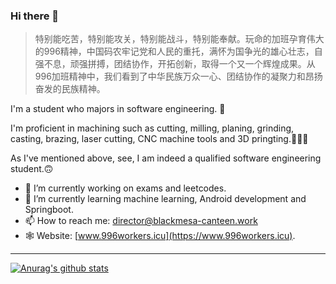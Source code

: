 ### Hi there 👋

> 特别能吃苦，特别能攻关，特别能战斗，特别能奉献。玩命的加班孕育伟大的996精神，中国码农牢记党和人民的重托，满怀为国争光的雄心壮志，自强不息，顽强拼搏，团结协作，开拓创新，取得一个又一个辉煌成果。从996加班精神中，我们看到了中华民族万众一心、团结协作的凝聚力和昂扬奋发的民族精神。

I'm a student who majors in software engineering. 🧙

I'm proficient in machining such as cutting, milling, planing, grinding, casting, brazing, laser cutting, CNC machine tools and 3D pringting.👨🏻‍🏭

As I've mentioned above, see, I am indeed a qualified software engineering student.🙃

- 🔭 I’m currently working on exams and leetcodes.
- 🌱 I’m currently learning machine learning, Android development and Springboot.
- 📫 How to reach me: director@blackmesa-canteen.work
- 🕸 Website: [www.996workers.icu](https://www.996workers.icu).
---
[![Anurag's github stats](https://github-readme-stats.vercel.app/api?username=Blackmesa-Canteen&show_icons=true&count_private=true)](https://github.com/Blackmesa-Canteen)


